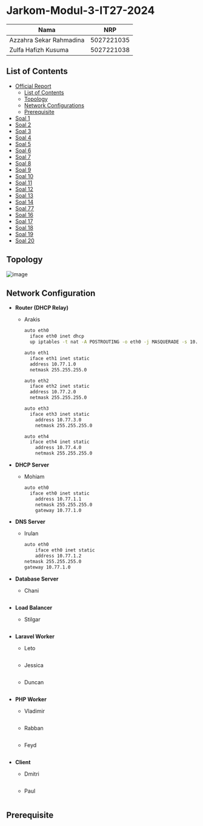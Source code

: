 # Jarkom-Modul-3-IT27-2024

| Nama | NRP |
| ---------------------- | ---------- |
| Azzahra Sekar Rahmadina | 5027221035 |
| Zulfa Hafizh Kusuma | 5027221038 |

## List of Contents
- [Official Report](#official-report)
  - [List of Contents](#list-of-contents)
  - [Topology](#topology)
  - [Network Configurations](#network-configurations)
  - [Prerequisite](#prerequisite)
- [Soal 1](#soal-1)
- [Soal 2](#soal-2)
- [Soal 3](#soal-3)
- [Soal 4](#soal-4)
- [Soal 5](#soal-5)
- [Soal 6](#soal-6)
- [Soal 7](#soal-7)
- [Soal 8](#soal-8)
- [Soal 9](#soal-9)
- [Soal 10](#soal-10)
- [Soal 11](#soal-11)
- [Soal 12](#soal-12)
- [Soal 13](#soal-13)
- [Soal 14](#soal-14)
- [Soal 77](#soal-77)
- [Soal 16](#soal-16)
- [Soal 17](#soal-17)
- [Soal 18](#soal-18)
- [Soal 19](#soal-19)
- [Soal 20](#soal-20)

## Topology

![image](https://github.com/Zaar97/Jarkom-Modul-3-IT27-2024/assets/128958228/106866e6-0b7a-435f-86b5-efe64f459b36)

## Network Configuration
- **Router (DHCP Relay)**
  - Arakis
    ```bash
    auto eth0
      iface eth0 inet dhcp
      up iptables -t nat -A POSTROUTING -o eth0 -j MASQUERADE -s 10.77.0.0/16

    auto eth1
      iface eth1 inet static
      address 10.77.1.0
      netmask 255.255.255.0

    auto eth2
      iface eth2 inet static
      address 10.77.2.0
      netmask 255.255.255.0

    auto eth3
      iface eth3 inet static
	    address 10.77.3.0
	    netmask 255.255.255.0

    auto eth4
      iface eth4 inet static
	    address 10.77.4.0
	    netmask 255.255.255.0
    ```

- **DHCP Server**
  - Mohiam
    ```bash
    auto eth0
      iface eth0 inet static
	    address 10.77.1.1
	    netmask 255.255.255.0
	    gateway 10.77.1.0
    ```

- **DNS Server**
  - Irulan
    ```bash
    auto eth0
    	iface eth0 inet static
    	address 10.77.1.2
	netmask 255.255.255.0
	gateway 10.77.1.0  
    ```

- **Database Server**
  - Chani
      ```bash
      
      ```

- **Load Balancer**
  - Stilgar
      ```bash
      
      ```

- **Laravel Worker**
  - Leto
      ```bash
      
      ```

  - Jessica
      ```bash
      
      ```

  - Duncan
      ```bash
      
      ```

- **PHP Worker**
  - Vladimir
      ```bash
      
      ```

  - Rabban
      ```bash
      
      ```

  - Feyd
      ```bash
      
      ```

- **Client**
  - Dmitri
      ```bash
      
      ```

  - Paul
      ```bash
      
      ```
## Prerequisite
